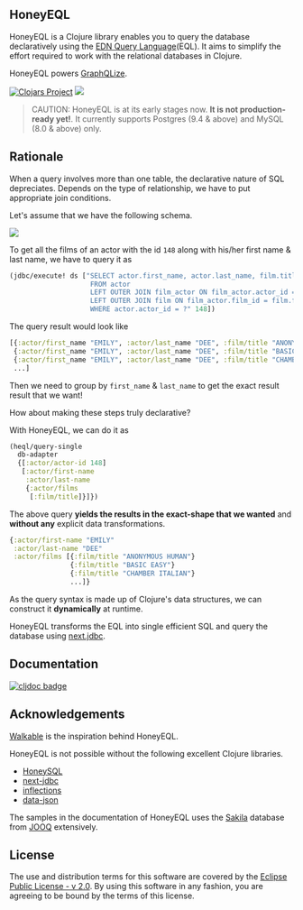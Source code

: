 ## HoneyEQL

HoneyEQL is a Clojure library enables you to query the database declaratively using the [EDN Query Language](https://edn-query-language.org)(EQL). It aims to simplify the effort required to work with the relational databases in Clojure.

HoneyEQL powers [GraphQLize](https://www.graphqlize.org). 

[![Clojars Project](https://img.shields.io/clojars/v/org.graphqlize/honeyeql.svg)](https://clojars.org/org.graphqlize/honeyeql) <a href="https://discord.gg/akkdPqf"><img src="https://img.shields.io/badge/chat-discord-brightgreen.svg?logo=discord&style=flat"></a>

> CAUTION: HoneyEQL is at its early stages now. **It is not production-ready yet!**. It currently supports Postgres (9.4 & above) and MySQL (8.0 & above) only.

## Rationale

When a query involves more than one table, the declarative nature of SQL depreciates. Depends on the type of relationship, we have to put appropriate join conditions. 

Let's assume that we have the following schema.

![](https://www.graphqlize.org/img/film_actor_er_diagram.png)

To get all the films of an actor with the id `148` along with his/her first name & last name, we have to query it as 

```clojure
(jdbc/execute! ds ["SELECT actor.first_name, actor.last_name, film.title
                    FROM actor
                    LEFT OUTER JOIN film_actor ON film_actor.actor_id = actor.actor_id
                    LEFT OUTER JOIN film ON film_actor.film_id = film.film_id
                    WHERE actor.actor_id = ?" 148])
```

The query result would look like 

```clojure
[{:actor/first_name "EMILY", :actor/last_name "DEE", :film/title "ANONYMOUS HUMAN"}
 {:actor/first_name "EMILY", :actor/last_name "DEE", :film/title "BASIC EASY"}
 {:actor/first_name "EMILY", :actor/last_name "DEE", :film/title "CHAMBER ITALIAN"}
 ...]
```

Then we need to group by `first_name` & `last_name` to get the exact result result that we want!

How about making these steps truly declarative? 

With HoneyEQL, we can do it as

```clojure
(heql/query-single 
  db-adapter  
  {[:actor/actor-id 148] 
   [:actor/first-name 
    :actor/last-name 
    {:actor/films 
     [:film/title]}]})
```
The above query **yields the results in the exact-shape that we wanted** and **without any** explicit data transformations.

```clojure
{:actor/first-name "EMILY"
 :actor/last-name "DEE"
 :actor/films [{:film/title "ANONYMOUS HUMAN"}
               {:film/title "BASIC EASY"}
               {:film/title "CHAMBER ITALIAN"}
               ...]}
```

As the query syntax is made up of Clojure's data structures, we can construct it **dynamically** at runtime. 

HoneyEQL transforms the EQL into single efficient SQL and query the database using [next.jdbc](https://github.com/seancorfield/next-jdbc).

## Documentation

[![cljdoc badge](https://cljdoc.org/badge/graphqlize/honeyeql)](https://cljdoc.org/d/graphqlize/honeyeql/CURRENT)

## Acknowledgements

[Walkable](https://walkable.gitlab.io/) is the inspiration behind HoneyEQL.

HoneyEQL is not possible without the following excellent Clojure libraries.

- [HoneySQL](https://github.com/jkk/honeysql)
- [next-jdbc](https://github.com/seancorfield/next-jdbc)
- [inflections](https://github.com/r0man/inflections-clj)
- [data-json](https://github.com/clojure/data.json)

The samples in the documentation of HoneyEQL uses the [Sakila](https://www.jooq.org/sakila) database from [JOOQ](https://www.jooq.org) extensively.

## License

The use and distribution terms for this software are covered by the [Eclipse Public License - v 2.0](https://www.eclipse.org/legal/epl-2.0). By using this software in any fashion, you are agreeing to be bound by the terms of this license.


